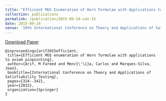 ```yaml
---
title: "Efficient MUS Enumeration of Horn Formulae with Applications to Axiom Pinpointing"
collection: publications
permalink: /publication/2015-09-24-sat-15
date: 2015-09-24
venue: '18th International Conference on Theory and Applications of Satisfiability Testing (SAT 2015)'
---
```


<a href='http://farif.github.io/files/papers/Farif-SAT-15.pdf'>Download Paper</a>

 ~~~ 
 @inproceedings{arif2015efficient,
  title={Efficient MUS enumeration of Horn formulae with applications to axiom pinpointing},
  author={Arif, M Fareed and Menc{\'\i}a, Carlos and Marques-Silva, Joao},
  booktitle={International Conference on Theory and Applications of Satisfiability Testing},
  pages={324--342},
  year={2015},
  organization={Springer}
}
~~~ 